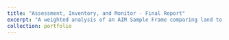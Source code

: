 ```yaml
---
title: "Assessment, Inventory, and Monitor - Final Report"
excerpt: "A weighted analysis of an AIM Sample Frame comparing land to Ecological Site Descriptions<br/><img src='/images/500x300.png'>"
collection: portfolio
---
```


